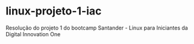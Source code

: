 # linux-projeto-1-iac
Resolução do projeto 1 do bootcamp Santander - Linux para Iniciantes da Digital Innovation One
